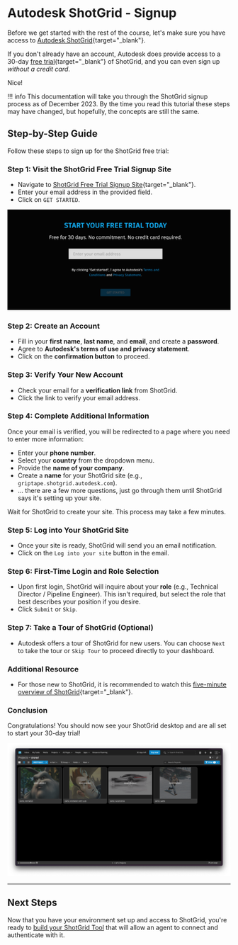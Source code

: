 # Autodesk ShotGrid - Signup

Before we get started with the rest of the course, let's make sure you have access to [Autodesk ShotGrid](https://www.shotgridsoftware.com/){target="_blank"}.

If you don't already have an account, Autodesk does provide access to a 30-day [free trial](https://www.shotgridsoftware.com/trial/){target="_blank"} of ShotGrid, and you can even sign up *without a credit card*.

Nice!

!!! info
    This documentation will take you through the ShotGrid signup process as of December 2023. By the time you read this tutorial these steps may have changed, but hopefully, the concepts are still the same. 

## Step-by-Step Guide

Follow these steps to sign up for the ShotGrid free trial:

### Step 1: Visit the ShotGrid Free Trial Signup Site

- Navigate to [ShotGrid Free Trial Signup Site](https://www.shotgridsoftware.com/trial/){target="_blank"}.
- Enter your email address in the provided field.
- Click on `GET STARTED`.

![ShotGrid signup form](assets/img/shotgrid_signup.png)

### Step 2: Create an Account

- Fill in your **first name**, **last name**, and **email**, and create a **password**.
- Agree to **Autodesk's terms of use and privacy statement**.
- Click on the **confirmation button** to proceed.

### Step 3: Verify Your New Account

- Check your email for a **verification link** from ShotGrid.
- Click the link to verify your email address.

### Step 4: Complete Additional Information

Once your email is verified, you will be redirected to a page where you need to enter more information:

- Enter your **phone number**.
- Select your **country** from the dropdown menu.
- Provide the **name of your company**.
- Create a **name** for your ShotGrid site (e.g., `griptape.shotgrid.autodesk.com`).
- ... there are a few more questions, just go through them until ShotGrid says it's setting up your site.

Wait for ShotGrid to create your site. This process may take a few minutes.

### Step 5: Log into Your ShotGrid Site

- Once your site is ready, ShotGrid will send you an email notification.
- Click on the `Log into your site` button in the email.

### Step 6: First-Time Login and Role Selection

- Upon first login, ShotGrid will inquire about your **role** (e.g., Technical Director / Pipeline Engineer). This isn't required, but select the role that best describes your position if you desire.
- Click `Submit` or `Skip`.

### Step 7: Take a Tour of ShotGrid (Optional)

- Autodesk offers a tour of ShotGrid for new users. You can choose `Next` to take the tour or `Skip Tour` to proceed directly to your dashboard.

### Additional Resource

- For those new to ShotGrid, it is recommended to watch this [five-minute overview of ShotGrid](https://youtu.be/VbuOSjWVz7Q?si=KEs5IHT5wDfUViIN){target="_blank"}.

### Conclusion

Congratulations! You should now see your ShotGrid desktop and are all set to start your 30-day trial! 

![ShotGrid desktop](assets/img/shotgrid_desktop.png)

---
## Next Steps
Now that you have your environment set up and access to ShotGrid, you're ready to [build your ShotGrid Tool](05_shotgrid_tool.md) that will allow an agent to connect and authenticate with it. 
<!-- Now that you have your environment set up and access to ShotGrid, you're ready to get started with Griptape Tools. In the [next section](03_understanding_tools.md), we'll get started by using one of Griptape's built-in tools ([DateTime](https://docs.griptape.ai/en/latest/griptape-tools/official-tools/date-time/)) and understand how it works. -->